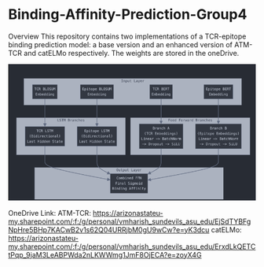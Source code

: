 # Binding-Affinity-Prediction-Group4

Overview
This repository contains two implementations of a TCR-epitope binding prediction model: a base version and an enhanced version of ATM-TCR and catELMo respectively. The weights are stored in the oneDrive.

![alt text](https://github.com/sqVish99/Binding-Affinity-Prediction-Group4/blob/main/Picture.png?raw=true)

OneDrive Link: 
ATM-TCR: https://arizonastateu-my.sharepoint.com/:f:/g/personal/vmharish_sundevils_asu_edu/EjSdTYBFgNpHre5BHp7KACwB2v1s62Q04URRjbM0gU9wCw?e=yK3dcu
catELMo: https://arizonastateu-my.sharepoint.com/:f:/g/personal/vmharish_sundevils_asu_edu/ErxdLkQETCtPqp_9jaM3LeABPWda2nLKWWmg1JmF8OjECA?e=zoyX4G